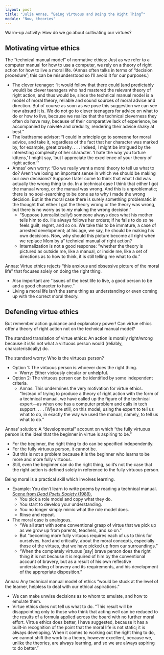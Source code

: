 ```yaml
---
layout: post
title: "Julia Annas, “Being Virtuous and Doing the Right Thing”"
module: "Now, theories"
---
```


Warm-up activity: How do we go about cultivating our virtues?

## Motivating virtue ethics

The “technical manual model” of normative ethics: Just as we refer to a computer manual for how to use a computer, we rely on a theory of right action for how to live a moral life. (Annas often talks in terms of “decision procedure”; this can be misunderstood so I’ll avoid it for our purposes.)

- The clever teenager: “it would follow that there could (and predictably would) be clever teenagers who had mastered the relevant theory of right action, and thus would be, since the technical manual model is a model of moral theory, reliable and sound sources of moral advice and direction. But of course as soon as we pose this suggestion we can see how absurd it is. We do not go to clever teenagers for advice on what to do or how to live, because we realize that the technical cleverness they often do have may, because of their comparative lack of experience, be accompanied by naivete and credulity, rendering their advice shaky at best.”
- The loathsome advisor: “I could in principle go to someone for moral advice, and take it, regardless of the fact that her character was marked by, for example, great cruelty. . . . Indeed, I might be intrigued by the interesting complexity of her character. ‘I hate the way you torture kittens,’ I might say, ‘but I appreciate the excellence of your theory of right action.’”
- Annas’ own worry: “Do we really want a moral theory to tell us what to do? Aren’t we losing an important sense in which we should be making our *own* decisions? Suppose I later come to think that what I did was actually the wrong thing to do. In a technical case I think that either I got the manual wrong, or the manual was wrong. And this is unproblematic; there is no soul-searching to be done as to why *I* made the wrong decision. But in the moral case there is surely something problematic in the thought that either I got the theory wrong or the theory was wrong, but there is no worry as to *my* making the wrong decision.”
  - “Suppose (unrealistically!) someone always does what his mother tells him to do. He always follows her orders; if he fails to do so he feels guilt, regret, and so on. We take this to be immature, a case of arrested development; at his age, we say, he should be making his own decisions. Now, why should this picture become all right when we replace Mom by a” technical manual of right action?
  - Internalization is not a good response: “whether the theory is pictured as outside me, like a manual, or inside me, like a set of directions as to how to think, it is still telling me what to do.”

Annas: Virtue ethics rejects “this anxious and obsessive picture of the moral life” that focuses solely on doing the right thing.

- Also important are “issues of the best life to live, a good person to be and a good character to have.”
- Living a moral life isn’t the same thing as understanding or even coming up with the correct moral theory.

## Defending virtue ethics

But remember action guidance and explanatory power! Can virtue ethics offer a theory of right action not on the technical manual model?

The standard translation of virtue ethics: An action is morally right/wrong because it is/is not what a virtuous person would (reliably, characteristically) do.

The standard worry: Who is the virtuous person?

- Option 1: The virtuous person is whoever does the right thing.
  - Worry: Either viciously circular or unhelpful.
- Option 2: The virtuous person can be identified by some independent criteria.
  - Annas: This undermines the very motivation for virtue ethics. “Instead of trying to produce a theory of right action with the form of a technical manual, we have called up the figure of the technical expert—as when one has a computer problem and calls in tech support. . . . [W]e are still, on this model, using the expert to tell us what to do, in exactly the way we used the manual, namely, to tell us what to do.”

Annas’ solution: A “developmental” account on which “the fully virtuous person is the ideal that the beginner in virtue is aspiring to be.”

- For the beginner, the right thing to do can be specified independently.
- For the fully virtuous person, it cannot be.
- But this is not a problem because it is the beginner who learns to be more and more fully virtuous.
- Still, even the beginner can do the right thing, so it’s not the case that the right action is defined solely in reference to the fully virtuous person.

Being moral is a practical skill which involves learning.

- Example: You don’t learn to write poems by reading a technical manual. [Scene from *Dead Poets Society* (1989).](https://www.youtube.com/watch?v=8x0COtH4Vrw)
  - You pick a role model and copy what they do.
  - You start to develop your understanding.
  - You no longer simply mimic what the role model does.
  - Rinse and repeat.
- The moral case is analogous.
  - “We all start with some conventional grasp of virtue that we pick up as we grow up from parents, teachers, and so on.”
  - But “becoming more fully virtuous requires each of us to think for ourselves, hard and critically, about the moral concepts, especially those of the virtues, that we have picked up from our surroundings.”
  - “When the completely virtuous [say] brave person does the right thing it is not because it is required of him by the conventional account of bravery, but as a result of his own reflective understanding of bravery and its requirements, and his development of the appropriate disposition.”

Annas: Any technical manual model of ethics “would be stuck at the level of the learner, helpless to deal with our ethical aspirations.”

- We can make unwise decisions as to whom to emulate, and how to emulate them.
- Virtue ethics does not tell us what to do. “This result will be disappointing only to those who think that acting well can be reduced to the results of a formula applied across the board with no further moral effort. Virtue ethics does better, I have suggested, because it has a built-in recognition of the point that the moral life is not static; it is always developing. When it comes to working out the right thing to do, we cannot shift the work to a theory, however excellent, because we, unlike the theories, are always learning, and so we are always aspiring to do better.”
